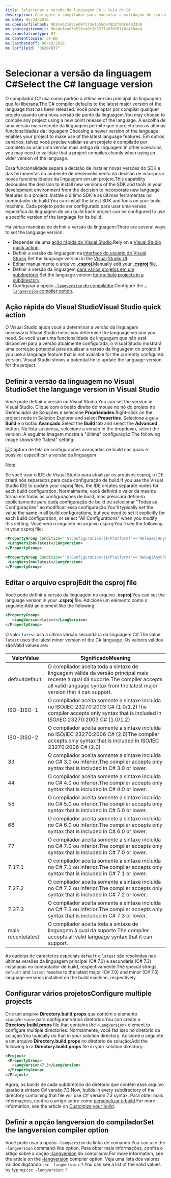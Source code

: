 ```yaml
---
title: Selecionar a versão da linguagem C# – Guia do C#
description: Configure o compilador para executar a validação de sintaxe usando uma versão específica de compilador
ms.date: 05/24/2018
ms.openlocfilehash: 9b91e62168ced0f373e1a55def8b279dc64833d8
ms.sourcegitcommit: 6bc4efca63e526ce6f2d257fa870f01f8c459ae4
ms.translationtype: HT
ms.contentlocale: pt-BR
ms.lasthandoff: 06/19/2018
ms.locfileid: "36207837"
---
```

# <a name="select-the-c-language-version"></a><span data-ttu-id="2ac3a-103">Selecionar a versão da linguagem C#</span><span class="sxs-lookup"><span data-stu-id="2ac3a-103">Select the C# language version</span></span>

<span data-ttu-id="2ac3a-104">O compilador C# usa como padrão a última versão principal da linguagem que foi liberada.</span><span class="sxs-lookup"><span data-stu-id="2ac3a-104">The C# compiler defaults to the latest major version of the language that has been released.</span></span> <span data-ttu-id="2ac3a-105">Você pode optar por compilar qualquer projeto usando uma nova versão de ponto da linguagem.</span><span class="sxs-lookup"><span data-stu-id="2ac3a-105">You may choose to compile any project using a new point release of the language.</span></span> <span data-ttu-id="2ac3a-106">A escolha de uma versão mais recente da linguagem permite que o projeto use as últimas funcionalidades da linguagem.</span><span class="sxs-lookup"><span data-stu-id="2ac3a-106">Choosing a newer version of the language enables your project to make use of the latest language features.</span></span> <span data-ttu-id="2ac3a-107">Em outros cenários, talvez você precise validar se um projeto é compilado por completo ao usar uma versão mais antiga da linguagem.</span><span class="sxs-lookup"><span data-stu-id="2ac3a-107">In other scenarios, you may need to validate that a project compiles cleanly when using an older version of the language.</span></span>

<span data-ttu-id="2ac3a-108">Essa funcionalidade separa a decisão de instalar novas versões do SDK e das ferramentas no ambiente de desenvolvimento da decisão de incorporar novas funcionalidades da linguagem em um projeto.</span><span class="sxs-lookup"><span data-stu-id="2ac3a-108">This capability decouples the decision to install new versions of the SDK and tools in your development environment from the decision to incorporate new language features in a project.</span></span> <span data-ttu-id="2ac3a-109">Instale o último SDK e as últimas ferramentas no computador de build.</span><span class="sxs-lookup"><span data-stu-id="2ac3a-109">You can install the latest SDK and tools on your build machine.</span></span> <span data-ttu-id="2ac3a-110">Cada projeto pode ser configurado para usar uma versão específica da linguagem de seu build.</span><span class="sxs-lookup"><span data-stu-id="2ac3a-110">Each project can be configured to use a specific version of the language for its build.</span></span>

<span data-ttu-id="2ac3a-111">Há várias maneiras de definir a versão da linguagem:</span><span class="sxs-lookup"><span data-stu-id="2ac3a-111">There are several ways to set the language version:</span></span>

- <span data-ttu-id="2ac3a-112">Depender de uma [ação rápida do Visual Studio](#visual-studio-quick-action).</span><span class="sxs-lookup"><span data-stu-id="2ac3a-112">Rely on a [Visual Studio quick action](#visual-studio-quick-action).</span></span>
- <span data-ttu-id="2ac3a-113">Definir a versão da linguagem na [interface do usuário do Visual Studio](#set-the-language-version-in-visual-studio).</span><span class="sxs-lookup"><span data-stu-id="2ac3a-113">Set the language version in the [Visual Studio UI](#set-the-language-version-in-visual-studio).</span></span>
- <span data-ttu-id="2ac3a-114">Editar manualmente o arquivo [**.csproj**](#edit-the-csproj-file).</span><span class="sxs-lookup"><span data-stu-id="2ac3a-114">Manually edit your [**.csproj** file](#edit-the-csproj-file).</span></span>
- <span data-ttu-id="2ac3a-115">Definir a versão da linguagem [para vários projetos em um subdiretório](#configure-multiple-projects).</span><span class="sxs-lookup"><span data-stu-id="2ac3a-115">Set the language version [for multiple projects in a subdirectory](#configure-multiple-projects).</span></span>
- <span data-ttu-id="2ac3a-116">Configurar a opção [`-langversion` do compilador](#set-the-langversion-compiler-option).</span><span class="sxs-lookup"><span data-stu-id="2ac3a-116">Configure the [`-langversion` compiler option](#set-the-langversion-compiler-option).</span></span>

## <a name="visual-studio-quick-action"></a><span data-ttu-id="2ac3a-117">Ação rápida do Visual Studio</span><span class="sxs-lookup"><span data-stu-id="2ac3a-117">Visual Studio quick action</span></span>

<span data-ttu-id="2ac3a-118">O Visual Studio ajuda você a determinar a versão da linguagem necessária.</span><span class="sxs-lookup"><span data-stu-id="2ac3a-118">Visual Studio helps you determine the language version you need.</span></span> <span data-ttu-id="2ac3a-119">Se você usar uma funcionalidade de linguagem que não está disponível para a versão atualmente configurada, o Visual Studio mostrará uma correção potencial para atualizar a versão da linguagem do projeto.</span><span class="sxs-lookup"><span data-stu-id="2ac3a-119">If you use a language feature that is not available for the currently configured version, Visual Studio shows a potential fix to update the language version for the project.</span></span>

## <a name="set-the-language-version-in-visual-studio"></a><span data-ttu-id="2ac3a-120">Definir a versão da linguagem no Visual Studio</span><span class="sxs-lookup"><span data-stu-id="2ac3a-120">Set the language version in Visual Studio</span></span>

<span data-ttu-id="2ac3a-121">Você pode definir a versão no Visual Studio.</span><span class="sxs-lookup"><span data-stu-id="2ac3a-121">You can set the version in Visual Studio.</span></span> <span data-ttu-id="2ac3a-122">Clique com o botão direito do mouse no nó do projeto no Gerenciador de Soluções e selecione **Propriedades**.</span><span class="sxs-lookup"><span data-stu-id="2ac3a-122">Right-click on the project node in Solution Explorer and select **Properties**.</span></span> <span data-ttu-id="2ac3a-123">Selecione a guia **Build** e o botão **Avançado**.</span><span class="sxs-lookup"><span data-stu-id="2ac3a-123">Select the **Build** tab and select the **Advanced** button.</span></span> <span data-ttu-id="2ac3a-124">Na lista suspensa, selecione a versão.</span><span class="sxs-lookup"><span data-stu-id="2ac3a-124">In the dropdown, select the version.</span></span> <span data-ttu-id="2ac3a-125">A seguinte imagem mostra a "última" configuração:</span><span class="sxs-lookup"><span data-stu-id="2ac3a-125">The following image shows the "latest" setting:</span></span>

![Captura de tela de configurações avançadas de build nas quais é possível especificar a versão da linguagem](./media/configure-language-version/advanced-build-settings.png)

> [!NOTE]
> <span data-ttu-id="2ac3a-127">Se você usar o IDE do Visual Studio para atualizar os arquivos csproj, o IDE criará nós separados para cada configuração de build.</span><span class="sxs-lookup"><span data-stu-id="2ac3a-127">If you use the Visual Studio IDE to update your csproj files, the IDE creates separate nodes for each build configuration.</span></span> <span data-ttu-id="2ac3a-128">Normalmente, você definirá o valor da mesma forma em todas as configurações de build, mas precisará defini-lo explicitamente para cada configuração de build ou selecionar "Todas as Configurações" ao modificar essa configuração.</span><span class="sxs-lookup"><span data-stu-id="2ac3a-128">You'll typically set the value the same in all build configurations, but you need to set it explicitly for each build configuration, or select "All Configurations" when you modify this setting.</span></span> <span data-ttu-id="2ac3a-129">Você verá o seguinte no arquivo csproj:</span><span class="sxs-lookup"><span data-stu-id="2ac3a-129">You'll see the following in your csproj file:</span></span>
>
>```xml
> <PropertyGroup Condition="'$(Configuration)|$(Platform)'=='Release|AnyCPU'">
>  <LangVersion>latest</LangVersion>
></PropertyGroup>
>
> <PropertyGroup Condition="'$(Configuration)|$(Platform)'=='Debug|AnyCPU'">
>  <LangVersion>latest</LangVersion>
> </PropertyGroup>
> ```
>

## <a name="edit-the-csproj-file"></a><span data-ttu-id="2ac3a-130">Editar o arquivo csproj</span><span class="sxs-lookup"><span data-stu-id="2ac3a-130">Edit the csproj file</span></span>

<span data-ttu-id="2ac3a-131">Você pode definir a versão da linguagem no arquivo **.csproj**.</span><span class="sxs-lookup"><span data-stu-id="2ac3a-131">You can set the language version in your **.csproj** file.</span></span> <span data-ttu-id="2ac3a-132">Adicione um elemento como o seguinte:</span><span class="sxs-lookup"><span data-stu-id="2ac3a-132">Add an element like the following:</span></span>

```xml
<PropertyGroup>
   <LangVersion>latest</LangVersion>
</PropertyGroup>
```

<span data-ttu-id="2ac3a-133">O valor `latest` usa a última versão secundária da linguagem C#.</span><span class="sxs-lookup"><span data-stu-id="2ac3a-133">The value `latest` uses the latest minor version of the C# language.</span></span> <span data-ttu-id="2ac3a-134">Os valores válidos são:</span><span class="sxs-lookup"><span data-stu-id="2ac3a-134">Valid values are:</span></span>

|<span data-ttu-id="2ac3a-135">Valor</span><span class="sxs-lookup"><span data-stu-id="2ac3a-135">Value</span></span>|<span data-ttu-id="2ac3a-136">Significado</span><span class="sxs-lookup"><span data-stu-id="2ac3a-136">Meaning</span></span>|
|------------|-------------|
|<span data-ttu-id="2ac3a-137">default</span><span class="sxs-lookup"><span data-stu-id="2ac3a-137">default</span></span>|<span data-ttu-id="2ac3a-138">O compilador aceita toda a sintaxe de linguagem válida da versão principal mais recente à qual dá suporte.</span><span class="sxs-lookup"><span data-stu-id="2ac3a-138">The compiler accepts all valid language syntax from the latest major version that it can support.</span></span>|
|<span data-ttu-id="2ac3a-139">ISO-1</span><span class="sxs-lookup"><span data-stu-id="2ac3a-139">ISO-1</span></span>|<span data-ttu-id="2ac3a-140">O compilador aceita somente a sintaxe incluída no ISO/IEC 23270:2003 C# (1.0/1.2)</span><span class="sxs-lookup"><span data-stu-id="2ac3a-140">The compiler accepts only syntax that is included in ISO/IEC 23270:2003 C# (1.0/1.2)</span></span> |
|<span data-ttu-id="2ac3a-141">ISO-2</span><span class="sxs-lookup"><span data-stu-id="2ac3a-141">ISO-2</span></span>|<span data-ttu-id="2ac3a-142">O compilador aceita somente a sintaxe incluída no ISO/IEC 23270:2006 C# (2.0)</span><span class="sxs-lookup"><span data-stu-id="2ac3a-142">The compiler accepts only syntax that is included in ISO/IEC 23270:2006 C# (2.0)</span></span> |
|<span data-ttu-id="2ac3a-143">3</span><span class="sxs-lookup"><span data-stu-id="2ac3a-143">3</span></span>|<span data-ttu-id="2ac3a-144">O compilador aceita somente a sintaxe incluída no C# 3.0 ou inferior.</span><span class="sxs-lookup"><span data-stu-id="2ac3a-144">The compiler accepts only syntax that is included in C# 3.0 or lower.</span></span>|
|<span data-ttu-id="2ac3a-145">4</span><span class="sxs-lookup"><span data-stu-id="2ac3a-145">4</span></span>|<span data-ttu-id="2ac3a-146">O compilador aceita somente a sintaxe incluída no C# 4.0 ou inferior.</span><span class="sxs-lookup"><span data-stu-id="2ac3a-146">The compiler accepts only syntax that is included in C# 4.0 or lower.</span></span>|
|<span data-ttu-id="2ac3a-147">5</span><span class="sxs-lookup"><span data-stu-id="2ac3a-147">5</span></span>|<span data-ttu-id="2ac3a-148">O compilador aceita somente a sintaxe incluída no C# 5.0 ou inferior.</span><span class="sxs-lookup"><span data-stu-id="2ac3a-148">The compiler accepts only syntax that is included in C# 5.0 or lower.</span></span>|
|<span data-ttu-id="2ac3a-149">6</span><span class="sxs-lookup"><span data-stu-id="2ac3a-149">6</span></span>|<span data-ttu-id="2ac3a-150">O compilador aceita somente a sintaxe incluída no C# 6.0 ou inferior.</span><span class="sxs-lookup"><span data-stu-id="2ac3a-150">The compiler accepts only syntax that is included in C# 6.0 or lower.</span></span>|
|<span data-ttu-id="2ac3a-151">7</span><span class="sxs-lookup"><span data-stu-id="2ac3a-151">7</span></span>|<span data-ttu-id="2ac3a-152">O compilador aceita somente a sintaxe incluída no C# 7.0 ou inferior.</span><span class="sxs-lookup"><span data-stu-id="2ac3a-152">The compiler accepts only syntax that is included in C# 7.0 or lower.</span></span>|
|<span data-ttu-id="2ac3a-153">7.1</span><span class="sxs-lookup"><span data-stu-id="2ac3a-153">7.1</span></span>|<span data-ttu-id="2ac3a-154">O compilador aceita somente a sintaxe incluída no C# 7.1 ou inferior.</span><span class="sxs-lookup"><span data-stu-id="2ac3a-154">The compiler accepts only syntax that is included in C# 7.1 or lower.</span></span>|
|<span data-ttu-id="2ac3a-155">7.2</span><span class="sxs-lookup"><span data-stu-id="2ac3a-155">7.2</span></span>|<span data-ttu-id="2ac3a-156">O compilador aceita somente a sintaxe incluída no C# 7.2 ou inferior.</span><span class="sxs-lookup"><span data-stu-id="2ac3a-156">The compiler accepts only syntax that is included in C# 7.2 or lower.</span></span>|
|<span data-ttu-id="2ac3a-157">7.3</span><span class="sxs-lookup"><span data-stu-id="2ac3a-157">7.3</span></span>|<span data-ttu-id="2ac3a-158">O compilador aceita somente a sintaxe incluída no C# 7.3 ou inferior.</span><span class="sxs-lookup"><span data-stu-id="2ac3a-158">The compiler accepts only syntax that is included in C# 7.3 or lower.</span></span>|
|<span data-ttu-id="2ac3a-159">mais recente</span><span class="sxs-lookup"><span data-stu-id="2ac3a-159">latest</span></span>|<span data-ttu-id="2ac3a-160">O compilador aceita toda a sintaxe de linguagem à qual dá suporte.</span><span class="sxs-lookup"><span data-stu-id="2ac3a-160">The compiler accepts all valid language syntax that it can support.</span></span>|

<span data-ttu-id="2ac3a-161">As cadeias de caracteres especiais `default` e `latest` são resolvidas nas últimas versões da linguagem principal (C# 7.0) e secundária (C# 7.3) instaladas no computador de build, respectivamente.</span><span class="sxs-lookup"><span data-stu-id="2ac3a-161">The special strings `default` and `latest` resolve to the latest major (C# 7.0) and minor (C# 7.3) language versions installed on the build machine, respectively.</span></span>

## <a name="configure-multiple-projects"></a><span data-ttu-id="2ac3a-162">Configurar vários projetos</span><span class="sxs-lookup"><span data-stu-id="2ac3a-162">Configure multiple projects</span></span>

<span data-ttu-id="2ac3a-163">Crie um arquivo **Directory.build.props** que contém o elemento `<LangVersion>` para configurar vários diretórios.</span><span class="sxs-lookup"><span data-stu-id="2ac3a-163">You can create a **Directory.build.props** file that contains the `<LangVersion>` element to configure multiple directories.</span></span> <span data-ttu-id="2ac3a-164">Normalmente, você faz isso no diretório da solução.</span><span class="sxs-lookup"><span data-stu-id="2ac3a-164">You typically do that in your solution directory.</span></span> <span data-ttu-id="2ac3a-165">Adicione o seguinte a um arquivo **Directory.build.props** no diretório de solução:</span><span class="sxs-lookup"><span data-stu-id="2ac3a-165">Add the following to a **Directory.build.props** file in your solution directory:</span></span>

```xml
<Project>
 <PropertyGroup>
   <LangVersion>7.3</LangVersion>
 </PropertyGroup>
</Project>
```

<span data-ttu-id="2ac3a-166">Agora, os builds de cada subdiretório do diretório que contém esse arquivo usarão a sintaxe C# versão 7.3.</span><span class="sxs-lookup"><span data-stu-id="2ac3a-166">Now, builds in every subdirectory of the directory containing that file will use C# version 7.3 syntax.</span></span> <span data-ttu-id="2ac3a-167">Para obter mais informações, confira o artigo sobre como [personalizar o build](/visualstudio/msbuild/customize-your-build).</span><span class="sxs-lookup"><span data-stu-id="2ac3a-167">For more information, see the article on [Customize your build](/visualstudio/msbuild/customize-your-build).</span></span>

## <a name="set-the-langversion-compiler-option"></a><span data-ttu-id="2ac3a-168">Definir a opção langversion do compilador</span><span class="sxs-lookup"><span data-stu-id="2ac3a-168">Set the langversion compiler option</span></span>

<span data-ttu-id="2ac3a-169">Você pode usar a opção `-langversion` da linha de comando.</span><span class="sxs-lookup"><span data-stu-id="2ac3a-169">You can use the `-langversion` command-line option.</span></span> <span data-ttu-id="2ac3a-170">Para obter mais informações, confira o artigo sobre a opção [-langversion](../language-reference/compiler-options/langversion-compiler-option.md) do compilador.</span><span class="sxs-lookup"><span data-stu-id="2ac3a-170">For more information, see the article on the [-langversion](../language-reference/compiler-options/langversion-compiler-option.md) compiler option.</span></span> <span data-ttu-id="2ac3a-171">Veja uma lista dos valores válidos digitando `csc -langversion:?`.</span><span class="sxs-lookup"><span data-stu-id="2ac3a-171">You can see a list of the valid values by typing  `csc -langversion:?`.</span></span>
